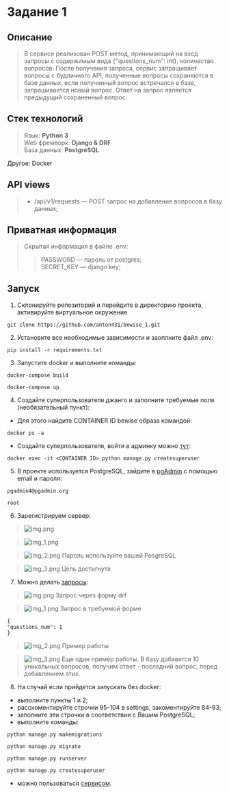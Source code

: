 # Задание 1

## Описание
>В сервисе реализован POST метод, принимающий на вход запросы с содержимым вида {"questions_num": int}, количество вопросов. 
После получения запроса, сервис запрашивает вопросы с будличного API, полученные вопросы
сохраняются в базе данных, если полученный вопрос встречался в базе, запрашивается новый вопрос.
Ответ на запрос является предыдущий сохраненный вопрос.
## Стек технологий

>Язык: __Python 3__<br>
Web фремворк: __Django & DRF__<br>
База данных: __PostgreSQL__<br>

Другое: Docker

## API views

> - <p>/api/v1/requests — POST запрос на добавление вопросов в базу данных;<br>


## Приватная информация

>Скрытая информация в файле .env:<br>
>>PASSWORD — пароль от postgres;<br>
SECRET_KEY — django key;<br>


## Запуск
1. Склонируйте репозиторий и перейдите в директорию проекта, активируйте виртуальное окружение
```
git clone https://github.com/anton431/bewise_1.git
```
2. Установите все необходимые зависимости  и заоплните файл .env:
```
pip install -r requirements.txt
```
3. Запустите docker и выполните команды:
```
docker-compose build
```
```
docker-compose up
```
4. Создайте суперпользователя джанго и заполните требуемые поля (необязательный пункт):

- Для этого найдите CONTAINER ID bewise образа командой:
```
docker ps -a
```
- Создайте суперпользователя, войти в админку можно <a href=http://localhost:8000/admin>тут</a>:
```
docker exec -it <CONTAINER ID> python manage.py createsuperuser
```
5. В проекте используется PostgreSQL, зайдите в <a href=http://localhost:5051/login>pgAdmin</a> с помощью email и пароля:
```
pgadmin4@pgadmin.org
```
```
root
```

6. Зарегистрируем сервер: <br>
>![img.png](img/img.png)

>![img_1.png](img/img_1.png)

>![img_2.png](img/img_2.png) Пароль используйте вашей PosgreSQL

>![img_3.png](img/img_3.png) Цель достигнута

7. Можно делать <a href=http://localhost:8000/api/v1/requests>запросы</a>:
> ![img.png](img/img_4.png) Запрос через форму drf

>![img_1.png](img/img_5.png) Запрос в требуемой форме
```
{
"questions_num": 1
}
```

> ![img_2.png](img/img_6.png) Пример работы

> ![img_3.png](img/img_7.png) Еще один пример работы. В базу добавятся 10 уникальных вопросов, получим ответ - последний вопрос, перед добавлением этих.

8. На случай если прийдется запускать без docker:
- выполните пункты 1 и 2;
- расскоментируйте строчки 95-104 в settings, закоментируйте 84-93;
- заполните эти строчки в соответствии с Вашим PostgreSQL;
- выполните команды:
```
python manage.py makemigrations
```
```
python manage.py migrate
```
```
python manage.py runserver
```
```
python manage.py createsuperuser
```
- можно пользоваться <a href=http://127.0.0.1:8000/api/v1/requests>сервисом</a>.
